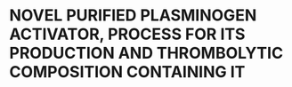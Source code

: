 # NOVEL PURIFIED PLASMINOGEN ACTIVATOR, PROCESS FOR ITS PRODUCTION AND THROMBOLYTIC COMPOSITION CONTAINING IT
